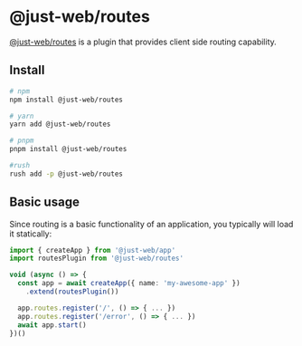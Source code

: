 # @just-web/routes

[@just-web/routes] is a plugin that provides client side routing capability.

## Install

```sh
# npm
npm install @just-web/routes

# yarn
yarn add @just-web/routes

# pnpm
pnpm install @just-web/routes

#rush
rush add -p @just-web/routes
```

## Basic usage

Since routing is a basic functionality of an application,
you typically will load it statically:

```ts
import { createApp } from '@just-web/app'
import routesPlugin from '@just-web/routes'

void (async () => {
  const app = await createApp({ name: 'my-awesome-app' })
    .extend(routesPlugin())

  app.routes.register('/', () => { ... })
  app.routes.register('/error', () => { ... })
  await app.start()
})()

```

[@just-web/routes]: https://github.com/justland/just-web/tree/main/plugins/routes

